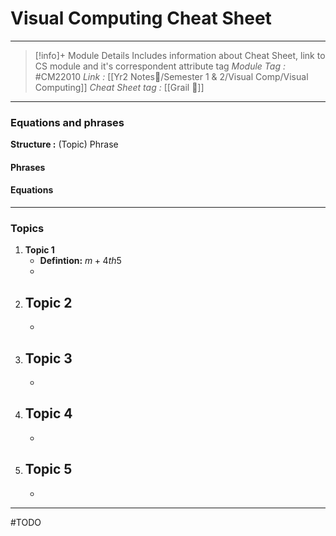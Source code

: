 # Visual Computing Cheat Sheet
---
> [!info]+ Module Details
> Includes information about Cheat Sheet, link to CS module and it's correspondent attribute tag 
> *Module Tag :* #CM22010 
> *Link :* [[Yr2 Notes📘/Semester 1 & 2/Visual Comp/Visual Computing]]
> *Cheat Sheet tag :* [[Grail 🩷]]

---
### Equations and phrases
**Structure :** (Topic) Phrase
#### Phrases

#### Equations

---
### Topics
1. **Topic 1**
    - **Defintion:** $m+4th5$
    - 
2. **Topic 2**
    - 
    - 
3. **Topic 3**
    - 
    - 
4. **Topic 4**
    - 
    - 
5. **Topic 5**
    - 
    - 

---
#TODO 